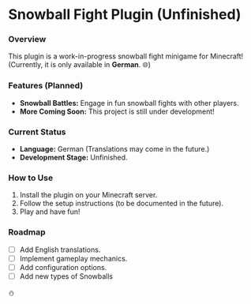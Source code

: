 # Snowball Fight Plugin (Unfinished)

### Overview
This plugin is a work-in-progress snowball fight minigame for Minecraft!  
(Currently, it is only available in **German**. 🌐)

### Features (Planned)
- **Snowball Battles:** Engage in fun snowball fights with other players.
- **More Coming Soon:** This project is still under development!

### Current Status
- **Language:** German (Translations may come in the future.)
- **Development Stage:** Unfinished.

### How to Use
1. Install the plugin on your Minecraft server.
2. Follow the setup instructions (to be documented in the future).
3. Play and have fun!

### Roadmap
- [ ] Add English translations.
- [ ] Implement gameplay mechanics.
- [ ] Add configuration options.
- [ ] Add new types of Snowballs

⛄
